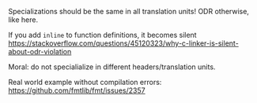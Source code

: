 Specializations should be the same in all translation units!
ODR otherwise, like here.

If you add `inline` to function definitions, it becomes silent
https://stackoverflow.com/questions/45120323/why-c-linker-is-silent-about-odr-violation

Moral: do not specialialize in different headers/translation units.

Real world example without compilation errors: https://github.com/fmtlib/fmt/issues/2357
